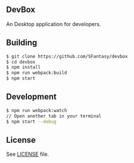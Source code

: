 DevBox
---

An Desktop application for developers.

## Building

```sh
$ git clone https://github.com/SFantasy/devbox
$ cd devbox
$ npm install
$ npm run webpack:build
$ npm start
```

## Development

```sh
$ npm run webpack:watch
// Open another tab in your terminal
$ npm start --debug
```

## License

See [LICENSE](LICENSE) file.

